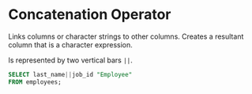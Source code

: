 # Concatenation Operator

Links columns or character strings to other columns. Creates a resultant column that is a character expression.

Is represented by two vertical bars `||`.

```sql
SELECT last_name||job_id "Employee"
FROM employees;
```
